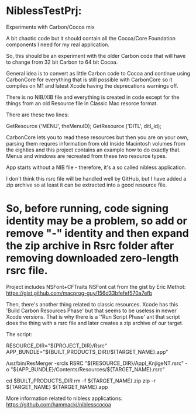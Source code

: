 # NiblessTestPrj:
Experiments with Carbon/Cocoa mix

A bit chaotic code but it should contain all the Cocoa/Core Foundation components I need for my real application.

So, this should be an experiment with the older Carbon code that will have to change from 32 bit Carbon to 64 bit Cocoa.

General idea is to convert as little Carbon code to Cocoa and continue using CarbonCore for everything that is still possible with CarbonCore so it compiles on M1 and latest Xcode having the deprecations warnings off.

There is no NIB/XIB file and everything is created in code except  for the things from an old Resource file in Classic Mac resorce format.

There are these two lines:

GetResource ('MENU', theMenuID);
GetResource ('DITL', ditl_id);

CarbonCore lets you to read these resources but then you are on your own, parsing them requres information from old Inside Macintosh volumes from the eighties and this project contains an example how to do exactly that. Menus and windows are recreated from these two resource types.

App starts without a NIB file - therefore, it's a so called nibless application.

I don't think this rsrc file will be handled well by GitHub, but I have added a zip archive so at least it can be extracted into a good resource file.

# So, before running, code signing identity may be a problem, so add or remove "-" identity and then expand the zip archive in Rsrc folder after removing downloaded zero-length rsrc file.

Project includes NSFont+CFTraits NSFont cat from the gist by Eric Methot: https://gist.github.com/macprog-guy/156d33bfefef570a7efb

Then, there's another thing related to classic resources. Xcode has this 'Build Carbon Resources Phase' but that seems to be useless in newer Xcode versions. That is why there is a ''Run Script Phase' ant that script does the thing with a rsrc file and later creates a zip archive of our target.

The script:

RESOURCE_DIR="${PROJECT_DIR}/Rsrc" 
APP_BUNDLE="${BUILT_PRODUCTS_DIR}/${TARGET_NAME}.app" 

/usr/bin/ResMerger -srcIs RSRC "${RESOURCE_DIR}/Appl_KnjigeNT.rsrc" -o "${APP_BUNDLE}/Contents/Resources/${TARGET_NAME}.rsrc" 

cd $BUILT_PRODUCTS_DIR 
rm -f ${TARGET_NAME}.zip 
zip -r ${TARGET_NAME} ${TARGET_NAME}.app

More information related to nibless applications: https://github.com/hammackj/niblesscocoa
